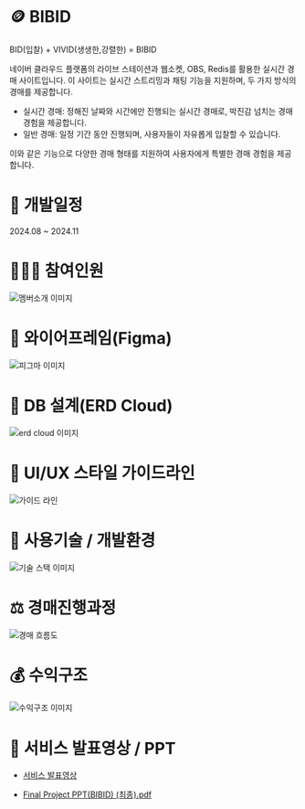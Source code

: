 # 🪙 BIBID

BID(입찰) + VIVID(생생한,강렬한) = BIBID

네이버 클라우드 플랫폼의 라이브 스테이션과 웹소켓, OBS, Redis를 활용한 실시간 경매 사이트입니다. 이 사이트는 실시간 스트리밍과 채팅 기능을 지원하며, 두 가지 방식의 경매를 제공합니다.

- 실시간 경매: 정해진 날짜와 시간에만 진행되는 실시간 경매로, 박진감 넘치는 경매 경험을 제공합니다.
- 일반 경매: 일정 기간 동안 진행되며, 사용자들이 자유롭게 입찰할 수 있습니다.

이와 같은 기능으로 다양한 경매 형태를 지원하여 사용자에게 특별한 경매 경험을 제공합니다.

# 📅 개발일정

2024.08 ~ 2024.11

# 🧑‍🤝‍🧑 참여인원

![멤버소개 이미지](https://github.com/user-attachments/assets/4875b102-7fcb-49ba-8026-32aeb3ee3fc9)

# 🚩 와이어프레임(Figma)

![피그마 이미지](https://github.com/user-attachments/assets/dc7a4f33-8885-437a-ab14-18660ca692c7)

# 💾 DB 설계(ERD Cloud)

![erd cloud 이미지](https://github.com/user-attachments/assets/f69c075c-2d01-4a43-aeb3-95179c92cb85)

# 🎨 UI/UX 스타일 가이드라인

![가이드 라인](https://github.com/user-attachments/assets/e2313ff3-0756-412c-88da-801f5679972b)

# 🦾 사용기술 / 개발환경

![기술 스택 이미지](https://github.com/user-attachments/assets/0138d37d-4959-4728-a1c7-74ffad683668)

# ⚖️ 경매진행과정

![경매 흐름도](https://github.com/user-attachments/assets/bd16d165-1a9e-4161-80b9-07a16427dcd3)

# 💰 수익구조

![수익구조 이미지](https://github.com/user-attachments/assets/85266592-f3b8-4ce2-bc73-ec01b0a46c1a)

# 🏁 서비스 발표영상 / PPT

- [서비스 발표영상](https://youtu.be/wx34GD--cko)

- [Final Project PPT(BIBID) (최종).pdf](https://github.com/user-attachments/files/17701371/Final.Project.PPT.BIBID.pdf)


